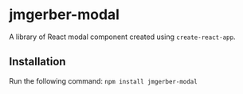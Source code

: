 # jmgerber-modal

A library of React modal component created using `create-react-app`.

## Installation

Run the following command: `npm install jmgerber-modal`
